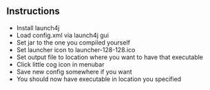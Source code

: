 ## Instructions

- Install launch4j 
- Load config.xml via launch4j gui
- Set jar to the one you compiled yourself
- Set launcher icon to launcher-128-128.ico
- Set output file to location where you want to have that executable
- Click little cog icon in menubar
- Save new config somewhere if you want
- You should now have executable in location you specified